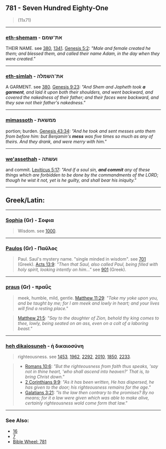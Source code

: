 ## 781 - Seven Hundred Eighty-One
> (11x71)

---

### [eth-shemam](/keys/ATh-ShMM) - את־שמם
THEIR NAME. see [380](380), [1341](1341). [Genesis 5:2](https://biblehub.com/genesis/5-2.htm): *"Male and female created he them; and blessed them, and called their name Adam, in the day when they were created."*

---

### [eth-simlah](/keys/ATh-HShMLH) - את־השמלה
A GARMENT. see [380](380). [Genesis 9:23](https://biblehub.com/genesis/9-23.htm): *"And Shem and Japheth took **a garment**, and laid it upon both their shoulders, and went backward, and covered the nakedness of their father; and their faces were backward, and they saw not their father's nakedness."*

---

### [mimassoth](/keys/MMShATh) - ממשאת
portion; burden. [Genesis 43:34](https://biblehub.com/genesis/43-34.htm): *"And he took and sent messes unto them from before him: but Benjamin's **mess** was five times so much as any of theirs. And they drank, and were merry with him."*

---

### [we'assethah](/keys/VOShThH) - ועשתה
and commit. [Leviticus 5:17](http://biblehub.com/leviticus/5-17.htm): *"And if a soul sin, **and commit** any of these things which are forbidden to be done by the commandments of the LORD; though he wist it not, yet is he guilty, and shall bear his iniquity."*

---

## Greek/Latin:

---

### [Sophia](/greek?word=sophia) (Gr) - Σοφια
> Wisdom. see [1000](1000).

---

### [Paulos](/greek?word=paulos) (Gr) - Παῦλος
> Paul. Saul's mystery name. "single minded in wisdom". see [701](701) (Greek). [Acts 13:9](http://biblehub.com/acts/13-9.htm): *"Then that Saul, also called Paul, being filled with holy spirit, looking intently on him..."* see [901](901) (Greek).

---

### [praus](/greek?word=praus) (Gr) - πραΰς
> meek, humble, mild, gentle. [Matthew 11:29](http://biblehub.com/matthew/11-29.htm): *"Take my yoke upon you, and be taught by me; for I am meek and lowly in heart; and your lives will find a resting place."*

> [Matthew 21:5](http://biblehub.com/matthew/21-5.htm): *"Say to the daughter of Zion, behold thy king comes to thee, lowly, being seated on an ass, even on a colt of a laboring beast."*

---

### [heh dikaiosuneh](/greek?word=h+dikaiosunh) - ἡ δικαιοσύνη
> righteousness. see [1453](1453), [1962](1962), [2292](2292), [2010](2010), [1850](1850), [2233](2233).

> - [Romans 10:6](http://biblehub.com/romans/10-6.htm): *"But the righteousness from faith thus speaks, 'say not in thine heart, 'who shall ascend into heaven?' That is, to bring Christ down."*
> - [2 Corinthians 9:9](http://biblehub.com/2_corinthians/9-9.htm): *"As it has been written, He has dispersed, he has given to the door; his righteousness remains for the age."*
> - [Galatians 3:21](http://biblehub.com/galatians/3-21.htm): *"Is the law then contrary to the promises? By no means; for it a law were given which was able to make alive, certainly righteousness wold come form that law."*

---

### See Also:

- [16](16)
- [7](7)
- [Bible Wheel: 781](https://www.biblewheel.com//GR/GR_Database.php?SearchBy_Gematria=781)
